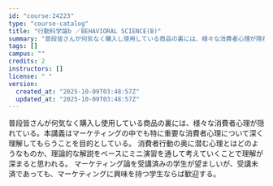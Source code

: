 ```yaml
---
id: "course:24223"
type: "course-catalog"
title: "行動科学論b ／BEHAVIORAL SCIENCE(B)"
summary: "普段皆さんが何気なく購入し使用している商品の裏には、様々な消費者心理が隠れている。本講義はマーケティングの中でも特に重要な消費者心理について深く理解してもらうことを目的としている。 消費者行動の奥に潜む心理とはどのようなものか、理論的な解説…"
tags: []
campus: ""
credits: 2
instructors: []
license: " "
version:
  created_at: "2025-10-09T03:48:57Z"
  updated_at: "2025-10-09T03:48:57Z"
---
```


普段皆さんが何気なく購入し使用している商品の裏には、様々な消費者心理が隠れている。本講義はマーケティングの中でも特に重要な消費者心理について深く理解してもらうことを目的としている。 消費者行動の奥に潜む心理とはどのようなものか、理論的な解説をベースにミニ演習を通して考えていくことで理解が深まると思われる。 マーケティング論を受講済みの学生が望ましいが、受講未済であっても、マーケティングに興味を持つ学生ならば歓迎する。
